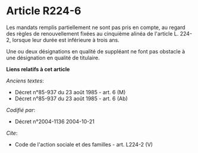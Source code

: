 # Article R224-6

Les mandats remplis partiellement ne sont pas pris en compte, au regard des règles de renouvellement fixées au cinquième
alinéa de l'article L. 224-2, lorsque leur durée est inférieure à trois ans. 

Une ou deux désignations en qualité de suppléant ne font pas obstacle à une désignation en qualité de titulaire.

**Liens relatifs à cet article**

_Anciens textes_:

  - Décret n°85-937 du 23 août 1985 - art. 6 (M)
  - Décret n°85-937 du 23 août 1985 - art. 6 (Ab)

_Codifié par_:

  - Décret n°2004-1136 2004-10-21

_Cite_:

  - Code de l'action sociale et des familles - art. L224-2 (V)
